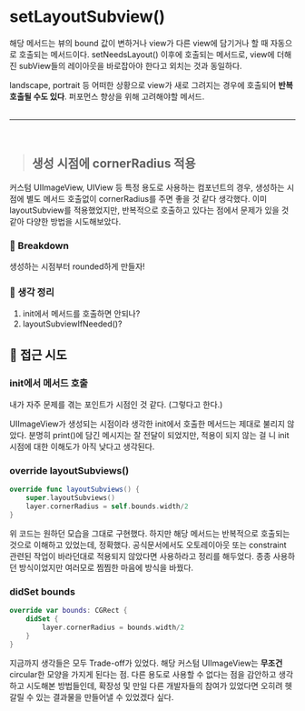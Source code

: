 # setLayoutSubview()
해당 메서드는 뷰의 bound 값이 변하거나 view가 다른 view에 담기거나 할 때 자동으로 호출되는 메서드이다.
setNeedsLayout() 이후에 호출되는 메서드로, view에 더해진 subView들의 레이아웃을 바로잡아야 한다고 외치는 것과 동일하다.

landscape, portrait 등 어떠한 상황으로 view가 새로 그려지는 경우에 호출되어 **반복 호출될 수도 있다**. 퍼포먼스 향상을 위해 고려해야할 메서드.
<br/><br/>
___
<br/>

> ## 생성 시점에 cornerRadius 적용

커스텀 UIImageView, UIView 등 특정 용도로 사용하는 컴포넌트의 경우, 생성하는 시점에 별도 메서드 호출없이 cornerRadius를 주면 좋을 것 같다 생각했다. 이미 layoutSubview를 적용했었지만, 반복적으로 호출하고 있다는 점에서 문제가 있을 것 같아 다양한 방법을 시도해보았다.

### 🥚 Breakdown
생성하는 시점부터 rounded하게 만들자!

### 🐣 생각 정리
1. init에서 메서드를 호출하면 안되나?
2. layoutSubviewIfNeeded()?

## 🐔 접근 시도

### init에서 메서드 호출
내가 자주 문제를 겪는 포인트가 시점인 것 같다. (그렇다고 한다.)

UIImageView가 생성되는 시점이라 생각한 init에서 호출한 메서드는 제대로 불리지 않았다. 분명히 print()에 담긴 메시지는 잘 전달이 되었지만, 적용이 되지 않는 걸 니 init 시점에 대한 이해도가 아직 낮다고 생각된다.

### override layoutSubviews()
```swift
override func layoutSubviews() {
    super.layoutSubviews()
    layer.cornerRadius = self.bounds.width/2
}
```
위 코드는 원하던 모습을 그대로 구현했다.
하지만 해당 메서드는 반복적으로 호출되는 것으로 이해하고 있었는데, 정확했다.
공식문서에서도 오토레이아웃 또는 constraint 관련된 작업이 바라던대로 적용되지 않았다면 사용하라고 정리를 해두었다. 종종 사용하던 방식이었지만 여러모로 찜찜한 마음에 방식을 바꿨다.

### didSet bounds
```swift
override var bounds: CGRect {
    didSet {
        layer.cornerRadius = bounds.width/2
    }
}
```
지금까지 생각들은 모두 Trade-off가 있었다.
해당 커스텀 UIImageView는 **무조건** circular한 모양을 가지게 된다는 점.
다른 용도로 사용할 수 없다는 점을 감안하고 생각하고 시도해본 방법들인데, 확장성 및 만일 다른 개발자들의 참여가 있었다면 오히려 헷갈릴 수 있는 결과물을 만들어낼 수 있었겠다 싶다.
